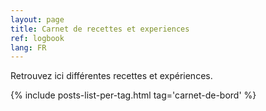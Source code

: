 ```yaml
---
layout: page
title: Carnet de recettes et experiences
ref: logbook
lang: FR
---
```


Retrouvez ici différentes recettes et expériences.

{% include posts-list-per-tag.html tag='carnet-de-bord' %}